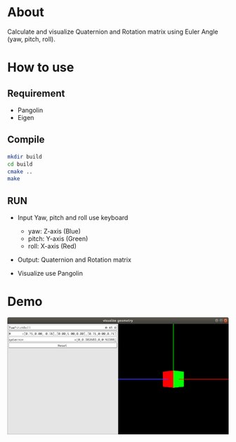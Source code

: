 # About

Calculate and visualize Quaternion and Rotation matrix using Euler Angle (yaw, pitch, roll).

# How to use

## Requirement

- Pangolin
- Eigen

## Compile

```sh
mkdir build
cd build
cmake ..
make
```

## RUN

- Input Yaw, pitch and roll use keyboard
    - yaw: Z-axis   (Blue)
    - pitch: Y-axis (Green)
    - roll: X-axis (Red)

- Output: Quaternion and Rotation matrix

- Visualize use Pangolin

# Demo

![geometry_visualize](img/geometry_visualize.png)
